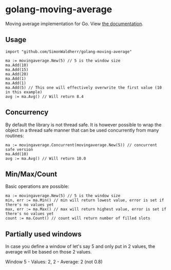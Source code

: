 # golang-moving-average
Moving average implementation for Go. View [the documentation](https://godoc.org/github.com/SimonWaldherr/golang-moving-average).

## Usage 
```
import "github.com/SimonWaldherr/golang-moving-average"

ma := movingaverage.New(5) // 5 is the window size
ma.Add(10)
ma.Add(15)
ma.Add(20)
ma.Add(1)
ma.Add(1)
ma.Add(5) // This one will effectively overwrite the first value (10 in this example)
avg := ma.Avg() // Will return 8.4
```

## Concurrency
By default the library is not thread safe. It is however possible to wrap the object in a thread safe manner that can be
used concurrently from many routines:
```
ma := movingaverage.Concurrent(movingaverage.New(5)) // concurrent safe version
ma.Add(10)
avg := ma.Avg() // Will return 10.0
```

## Min/Max/Count
Basic operations are possible:
```
ma := movingaverage.New(5) // 5 is the window size
min, err := ma.Min() // min will return lowest value, error is set if there's no values yet
max, err := ma.Max() // max will return highest value, error is set if there's no values yet
count := ma.Count() // count will return number of filled slots
```

## Partially used windows
In case you define a window of let's say 5 and only put in 2 values, the average will be based on those 2 values.

Window 5 - Values: 2, 2  - Average: 2 (not 0.8)
